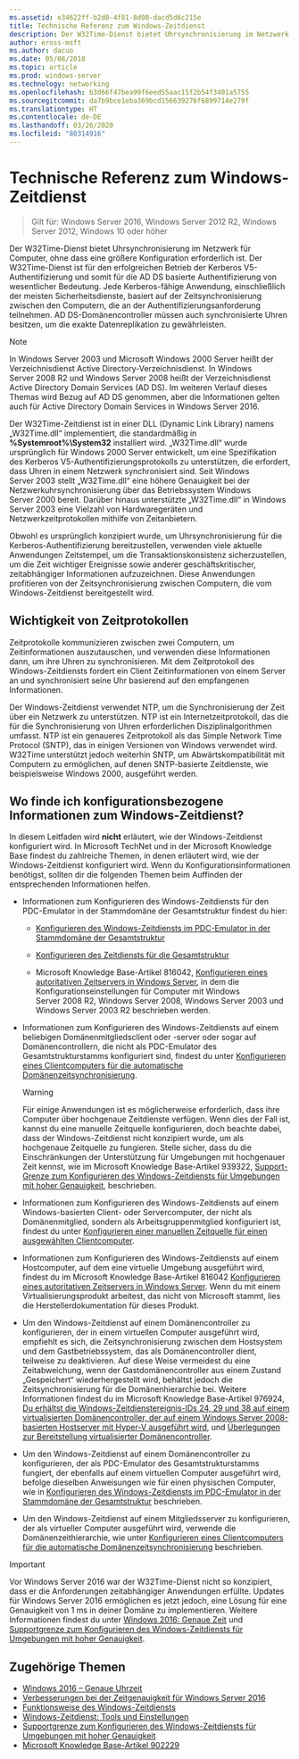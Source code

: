 ```yaml
---
ms.assetid: e34622ff-b2d0-4f81-8d00-dacd5d6c215e
title: Technische Referenz zum Windows-Zeitdienst
description: Der W32Time-Dienst bietet Uhrsynchronisierung im Netzwerk für Computer, ohne dass eine größere Konfiguration erforderlich ist. Der W32Time-Dienst ist für den erfolgreichen Betrieb der Kerberos V5-Authentifizierung und somit für die AD DS basierte Authentifizierung von wesentlicher Bedeutung.
author: eross-msft
ms.author: dacuo
ms.date: 05/08/2018
ms.topic: article
ms.prod: windows-server
ms.technology: networking
ms.openlocfilehash: b3d66f47bea99f6eed55aac15f2b54f3401a5755
ms.sourcegitcommit: da7b9bce1eba369bcd156639276f6899714e279f
ms.translationtype: HT
ms.contentlocale: de-DE
ms.lasthandoff: 03/26/2020
ms.locfileid: "80314916"
---
```

# <a name="windows-time-service-technical-reference"></a>Technische Referenz zum Windows-Zeitdienst
>Gilt für: Windows Server 2016, Windows Server 2012 R2, Windows Server 2012, Windows 10 oder höher

Der W32Time-Dienst bietet Uhrsynchronisierung im Netzwerk für Computer, ohne dass eine größere Konfiguration erforderlich ist. Der W32Time-Dienst ist für den erfolgreichen Betrieb der Kerberos V5-Authentifizierung und somit für die AD DS basierte Authentifizierung von wesentlicher Bedeutung. Jede Kerberos-fähige Anwendung, einschließlich der meisten Sicherheitsdienste, basiert auf der Zeitsynchronisierung zwischen den Computern, die an der Authentifizierungsanforderung teilnehmen. AD DS-Domänencontroller müssen auch synchronisierte Uhren besitzen, um die exakte Datenreplikation zu gewährleisten.

> [!NOTE]  
> In Windows Server 2003 und Microsoft Windows 2000 Server heißt der Verzeichnisdienst Active Directory-Verzeichnisdienst. In Windows Server 2008 R2 und Windows Server 2008 heißt der Verzeichnisdienst Active Directory Domain Services (AD DS). Im weiteren Verlauf dieses Themas wird Bezug auf AD DS genommen, aber die Informationen gelten auch für Active Directory Domain Services in Windows Server 2016.

Der W32Time-Zeitdienst ist in einer DLL (Dynamic Link Library) namens „W32Time.dll“ implementiert, die standardmäßig in **%Systemroot%\System32** installiert wird. „W32Time.dll“ wurde ursprünglich für Windows 2000 Server entwickelt, um eine Spezifikation des Kerberos V5-Authentifizierungsprotokolls zu unterstützen, die erfordert, dass Uhren in einem Netzwerk synchronisiert sind. Seit Windows Server 2003 stellt „W32Time.dll“ eine höhere Genauigkeit bei der Netzwerkuhrsynchronisierung über das Betriebssystem Windows Server 2000 bereit. Darüber hinaus unterstützte „W32Time.dll“ in Windows Server 2003 eine Vielzahl von Hardwaregeräten und Netzwerkzeitprotokollen mithilfe von Zeitanbietern.

Obwohl es ursprünglich konzipiert wurde, um Uhrsynchronisierung für die Kerberos-Authentifizierung bereitzustellen, verwenden viele aktuelle Anwendungen Zeitstempel, um die Transaktionskonsistenz sicherzustellen, um die Zeit wichtiger Ereignisse sowie anderer geschäftskritischer, zeitabhängiger Informationen aufzuzeichnen.  Diese Anwendungen profitieren von der Zeitsynchronisierung zwischen Computern, die vom Windows-Zeitdienst bereitgestellt wird.

## <a name="importance-of-time-protocols"></a>Wichtigkeit von Zeitprotokollen
Zeitprotokolle kommunizieren zwischen zwei Computern, um Zeitinformationen auszutauschen, und verwenden diese Informationen dann, um ihre Uhren zu synchronisieren. Mit dem Zeitprotokoll des Windows-Zeitdiensts fordert ein Client Zeitinformationen von einem Server an und synchronisiert seine Uhr basierend auf den empfangenen Informationen.
  
Der Windows-Zeitdienst verwendet NTP, um die Synchronisierung der Zeit über ein Netzwerk zu unterstützen. NTP ist ein Internetzeitprotokoll, das die für die Synchronisierung von Uhren erforderlichen Disziplinalgorithmen umfasst. NTP ist ein genaueres Zeitprotokoll als das Simple Network Time Protocol (SNTP), das in einigen Versionen von Windows verwendet wird. W32Time unterstützt jedoch weiterhin SNTP, um Abwärtskompatibilität mit Computern zu ermöglichen, auf denen SNTP-basierte Zeitdienste, wie beispielsweise Windows 2000, ausgeführt werden.
## <a name="where-to-find-windows-time-service-configuration-related-information"></a>Wo finde ich konfigurationsbezogene Informationen zum Windows-Zeitdienst?  
In diesem Leitfaden wird **nicht** erläutert, wie der Windows-Zeitdienst konfiguriert wird. In Microsoft TechNet und in der Microsoft Knowledge Base findest du zahlreiche Themen, in denen erläutert wird, wie der Windows-Zeitdienst konfiguriert wird. Wenn du Konfigurationsinformationen benötigst, sollten dir die folgenden Themen beim Auffinden der entsprechenden Informationen helfen.  
-   Informationen zum Konfigurieren des Windows-Zeitdiensts für den PDC-Emulator in der Stammdomäne der Gesamtstruktur findest du hier:
  
    -   [Konfigurieren des Windows-Zeitdiensts im PDC-Emulator in der Stammdomäne der Gesamtstruktur](https://docs.microsoft.com/previous-versions/windows/it-pro/windows-server-2008-R2-and-2008/cc731191%28v=ws.10%29) 
  
    -   [Konfigurieren des Zeitdiensts für die Gesamtstruktur](https://docs.microsoft.com/previous-versions/windows/it-pro/windows-server-2008-r2-and-2008/cc794823%28v%3dws.10%29) 
  
    -   Microsoft Knowledge Base-Artikel 816042, [Konfigurieren eines autoritativen Zeitservers in Windows Server](https://go.microsoft.com/fwlink/?LinkID=60402), in dem die Konfigurationseinstellungen für Computer mit Windows Server 2008 R2, Windows Server 2008, Windows Server 2003 und Windows Server 2003 R2 beschrieben werden.  
  
-   Informationen zum Konfigurieren des Windows-Zeitdiensts auf einem beliebigen Domänenmitgliedsclient oder -server oder sogar auf Domänencontrollern, die nicht als PDC-Emulator des Gesamtstrukturstamms konfiguriert sind, findest du unter [Konfigurieren eines Clientcomputers für die automatische Domänenzeitsynchronisierung](https://docs.microsoft.com/previous-versions/windows/it-pro/windows-server-2008-r2-and-2008/cc816884%28v%3dws.10%29).  
  
    > [!WARNING]  
    > Für einige Anwendungen ist es möglicherweise erforderlich, dass ihre Computer über hochgenaue Zeitdienste verfügen. Wenn dies der Fall ist, kannst du eine manuelle Zeitquelle konfigurieren, doch beachte dabei, dass der Windows-Zeitdienst nicht konzipiert wurde, um als hochgenaue Zeitquelle zu fungieren. Stelle sicher, dass du die Einschränkungen der Unterstützung für Umgebungen mit hochgenauer Zeit kennst, wie im Microsoft Knowledge Base-Artikel 939322, [Support-Grenze zum Konfigurieren des Windows-Zeitdiensts für Umgebungen mit hoher Genauigkeit](support-boundary.md), beschrieben.  
  
-   Informationen zum Konfigurieren des Windows-Zeitdiensts auf einem Windows-basierten Client- oder Servercomputer, der nicht als Domänenmitglied, sondern als Arbeitsgruppenmitglied konfiguriert ist, findest du unter [Konfigurieren einer manuellen Zeitquelle für einen ausgewählten Clientcomputer](https://docs.microsoft.com/previous-versions/windows/it-pro/windows-server-2008-r2-and-2008/cc816656%28v%3dws.10%29).  
  
-   Informationen zum Konfigurieren des Windows-Zeitdiensts auf einem Hostcomputer, auf dem eine virtuelle Umgebung ausgeführt wird, findest du im Microsoft Knowledge Base-Artikel 816042 [Konfigurieren eines autoritativen Zeitservers in Windows Server](https://go.microsoft.com/fwlink/?LinkID=60402). Wenn du mit einem Virtualisierungsprodukt arbeitest, das nicht von Microsoft stammt, lies die Herstellerdokumentation für dieses Produkt.  
  
-   Um den Windows-Zeitdienst auf einem Domänencontroller zu konfigurieren, der in einem virtuellen Computer ausgeführt wird, empfiehlt es sich, die Zeitsynchronisierung zwischen dem Hostsystem und dem Gastbetriebssystem, das als Domänencontroller dient, teilweise zu deaktivieren. Auf diese Weise vermeidest du eine Zeitabweichung, wenn der Gastdomänencontroller aus einem Zustand „Gespeichert“ wiederhergestellt wird, behältst jedoch die Zeitsynchronisierung für die Domänenhierarchie bei. Weitere Informationen findest du im Microsoft Knowledge Base-Artikel 976924, [Du erhältst die Windows-Zeitdienstereignis-IDs 24, 29 und 38 auf einem virtualisierten Domänencontroller, der auf einem Windows Server 2008-basierten Hostserver mit Hyper-V ausgeführt wird](https://go.microsoft.com/fwlink/?LinkID=192236), und [Überlegungen zur Bereitstellung virtualisierter Domänencontroller](https://go.microsoft.com/fwlink/?LinkID=192235).  
  
-   Um den Windows-Zeitdienst auf einem Domänencontroller zu konfigurieren, der als PDC-Emulator des Gesamtstrukturstamms fungiert, der ebenfalls auf einem virtuellen Computer ausgeführt wird, befolge dieselben Anweisungen wie für einen physischen Computer, wie in [Konfigurieren des Windows-Zeitdiensts im PDC-Emulator in der Stammdomäne der Gesamtstruktur](https://docs.microsoft.com/previous-versions/windows/it-pro/windows-server-2008-R2-and-2008/cc731191%28v=ws.10%29) beschrieben.  
  
-   Um den Windows-Zeitdienst auf einem Mitgliedsserver zu konfigurieren, der als virtueller Computer ausgeführt wird, verwende die Domänenzeithierarchie, wie unter [Konfigurieren eines Clientcomputers für die automatische Domänenzeitsynchronisierung](https://docs.microsoft.com/previous-versions/windows/it-pro/windows-server-2008-r2-and-2008/cc816884%28v%3dws.10%29) beschrieben.


> [!IMPORTANT]  
> Vor Windows Server 2016 war der W32Time-Dienst nicht so konzipiert, dass er die Anforderungen zeitabhängiger Anwendungen erfüllte.  Updates für Windows Server 2016 ermöglichen es jetzt jedoch, eine Lösung für eine Genauigkeit von 1 ms in deiner Domäne zu implementieren.  Weitere Informationen findest du unter [Windows 2016: Genaue Zeit](accurate-time.md) und [Supportgrenze zum Konfigurieren des Windows-Zeitdiensts für Umgebungen mit hoher Genauigkeit](support-boundary.md).

## <a name="related-topics"></a>Zugehörige Themen
- [Windows 2016 – Genaue Uhrzeit](accurate-time.md)
- [Verbesserungen bei der Zeitgenauigkeit für Windows Server 2016](windows-server-2016-improvements.md)  
- [Funktionsweise des Windows-Zeitdiensts](How-the-Windows-Time-Service-Works.md)  
- [Windows-Zeitdienst: Tools und Einstellungen](Windows-Time-Service-Tools-and-Settings.md)  
- [Supportgrenze zum Konfigurieren des Windows-Zeitdiensts für Umgebungen mit hoher Genauigkeit](support-boundary.md)
- [Microsoft Knowledge Base-Artikel 902229](https://go.microsoft.com/fwlink/?LinkId=186066)
